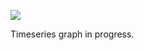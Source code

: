 ![](https://db-feed.s3.amazonaws.com/legacy/gif-2020-11-24_15-40-48-1606250522.gif)

Timeseries graph in progress.
